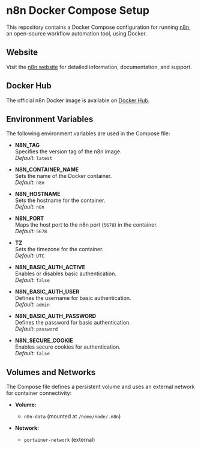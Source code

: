 # n8n Docker Compose Setup

This repository contains a Docker Compose configuration for running [n8n](https://n8n.io/), an open-source workflow automation tool, using Docker.

## Website

Visit the [n8n website](https://n8n.io/) for detailed information, documentation, and support.

## Docker Hub

The official n8n Docker image is available on [Docker Hub](https://hub.docker.com/r/n8nio/n8n).

## Environment Variables

The following environment variables are used in the Compose file:

- **N8N_TAG**  
  Specifies the version tag of the n8n image.  
  *Default*: `latest`

- **N8N_CONTAINER_NAME**  
  Sets the name of the Docker container.  
  *Default*: `n8n`

- **N8N_HOSTNAME**  
  Sets the hostname for the container.  
  *Default*: `n8n`

- **N8N_PORT**  
  Maps the host port to the n8n port (`5678`) in the container.  
  *Default*: `5678`

- **TZ**  
  Sets the timezone for the container.  
  *Default*: `UTC`

- **N8N_BASIC_AUTH_ACTIVE**  
  Enables or disables basic authentication.  
  *Default*: `false`

- **N8N_BASIC_AUTH_USER**  
  Defines the username for basic authentication.  
  *Default*: `admin`

- **N8N_BASIC_AUTH_PASSWORD**  
  Defines the password for basic authentication.  
  *Default*: `password`

- **N8N_SECURE_COOKIE**  
  Enables secure cookies for authentication.  
  *Default*: `false`

## Volumes and Networks

The Compose file defines a persistent volume and uses an external network for container connectivity:

- **Volume:**
  - `n8n-data` (mounted at `/home/node/.n8n`)

- **Network:**
  - `portainer-network` (external)
